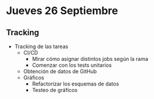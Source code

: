 # Jueves 26 Septiembre
## Tracking

- Tracking de las tareas
  - CI/CD
    - Mirar cómo asignar distintos jobs según la rama
    - Comenzar con los tests unitarios
  - Obtención de datos de GitHub
  - Gráficos
    - Refactorizar los esquemas de datos
    - Testeo de gráficos
